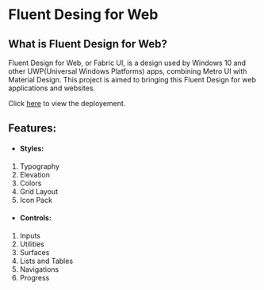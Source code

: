 # Fluent Desing for Web

## What is Fluent Design for Web?
Fluent Design for Web, or Fabric UI, is a design used by Windows 10 and other UWP(Universal Windows Platforms) apps, combining Metro UI with Material Design. This project is aimed to bringing this Fluent Design for web applications and websites.

Click [here](https://fluentdesignforweb.github.io/) to view the deployement.

## Features:
- #### Styles:
1. Typography
2. Elevation
3. Colors
4. Grid Layout
5. Icon Pack

- #### Controls:
1. Inputs 
2. Utilities
3. Surfaces
4. Lists and Tables
5. Navigations
6. Progress
